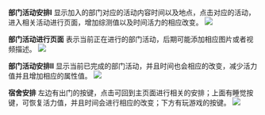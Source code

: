  **部门活动安排I**
显示加入的部门对应的活动内容时间以及地点，点击对应的活动，进入相关活动进行页面，增加综测值以及时间活力的相应改变。
![](http://images2017.cnblogs.com/blog/887378/201710/887378-20171019205059256-1026263959.png )

**部门活动进行页面**
表示当前正在进行的部门活动，后期可能添加相应图片或者视频描述。
![](http://images2017.cnblogs.com/blog/887378/201710/887378-20171019205104412-1351152649.png )

 **部门活动安排II**
显示当前已完成的部门活动，并且时间也会相应的改变，减少活力值并且增加相应的属性值。
![](http://images2017.cnblogs.com/blog/887378/201710/887378-20171019205113287-504316483.png )

**宿舍安排**
左边有出门的按键，点击可回到主页面进行相关的安排；上面有睡觉按键，可恢复活力值，并且时间会进行相应的改变；下方有玩游戏的按键。
![](http://images2017.cnblogs.com/blog/887378/201710/887378-20171019185957974-1679213145.png )